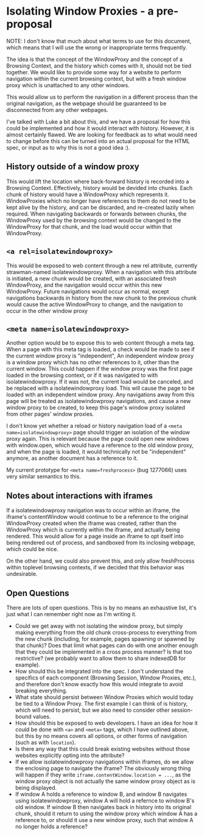 # Isolating Window Proxies - a pre-proposal

NOTE: I don't know that much about what terms to use for this document, which means that I will use the wrong or inappropriate terms frequently.

The idea is that the concept of the WindowProxy and the concept of a Browsing Context, and the history which comes with it, should not be tied together. We would like to provide some way for a website to perform navigation within the current browsing context, but with a fresh window proxy which is unattached to any other windows.

This would allow us to perform the navigation in a different process than the original navigation, as the webpage should be guaranteed to be disconnected from any other webpages.

I've talked with Luke a bit about this, and we have a proposal for how this could be implemented and how it would interact with history. However, it is almost certainly flawed. We are looking for feedback as to what would need to change before this can be turned into an actual proposal for the HTML spec, or input as to why this is not a good idea :).

## History outside of a window proxy

This would lift the location where back-forward history is recorded into a Browsing Context. Effectively, history would be devided into chunks. Each chunk of history would have a WindowProxy which represents it. WindowProxies which no longer have references to them do not need to be kept alive by the history, and can be discarded, and re-created lazily when required. When navigating backwards or forwards between chunks, the WindowProxy used by the browsing context would be changed to the WindowProxy for that chunk, and the load would occur within that WindowProxy.

## `<a rel=isolatewindowproxy>`

This would be exposed to web content through a new rel attribute, currently strawman-named isolatewindowproxy. When a navigation with this attribute is initiated, a new chunk would be created, with an associated fresh WindowProxy, and the navigation would occur within this new WindowProxy. Future navigations would occur as normal, except navigations backwards in history from the new chunk to the previous chunk would cause the active WindowProxy to change, and the navigation to occur in the other window proxy

## `<meta name=isolatewindowproxy>`

Another option would be to expose this to web content through a meta tag. When a page with this meta tag is loaded, a check would be made to see if the current window proxy is "independent", An independent window proxy is a window proxy which has no other references to it, other than the current window. This could happen if the window proxy was the first page loaded in the browsing context, or if it was navigated to with isolatewindowproxy. If it was not, the current load would be canceled, and be replaced with a isolatewindowproxy load. This will cause the page to be loaded with an independent window proxy. Any navigations away from this page will be treated as isolatewindowproxy navigations, and cause a new window proxy to be created, to keep this page's window proxy isolated from other pages' window proxies.

I don't know yet whether a reload or history navigation load of a `<meta name=isolatewindowproxy>` page should trigger an isolation of the window proxy again. This is relevant because the page could open new windows with window.open, which would have a reference to the old window proxy, and when the page is loaded, it would technically not be "independent" anymore, as another document has a reference to it.

My current prototype for `<meta name=freshprocess>` (bug 1277066) uses very similar semantics to this.

## Notes about interactions with iframes

If a isolatewindowproxy navigation was to occur within an iframe, the iframe's contentWindow would continue to be a reference to the original WindowProxy created when the iframe was created, rather than the WindowProxy which is currently within the iframe, and actually being rendered. This would allow for a page inside an iframe to opt itself into being rendered out of process, and sandboxed from its inclosing webpage, which could be nice.

On the other hand, we could also prevent this, and only allow freshProcess within toplevel browsing contexts, if we decided that this behavior was undesirable.

## Open Questions

There are lots of open questions. This is by no means an exhaustive list, it's just what I can remember right now as I'm writing it.

* Could we get away with not isolating the window proxy, but simply making everything from the old chunk cross-process to everything from the new chunk (including, for example, pages spawning or spawned by that chunk)? Does that limit what pages can do with one another enough that they could be implemented in a cross process manner? Is that too restrictive? (we probably want to allow them to share indexedDB for example).
* How should this be integrated into the spec. I don't understand the specifics of each component (Browsing Session, Window Proxies, etc.), and therefore don't know exactly how this would integrate to avoid breaking everything.
* What state should persist between Window Proxies which would today be tied to a Window Proxy. The first example I can think of is history, which will need to persist, but we also need to consider other session-bound values.
* How should this be exposed to web developers. I have an idea for how it could be done with `<a>` and `<meta>` tags, which I have outlined above, but this by no means covers all options, or other forms of navigation (such as with `location`).
* Is there any way that this could break existing websites without those websites explicitly opting into the attribute?
* If we allow isolatewindowproxy navigations within iframes, do we allow the enclosing page to navigate the iframe? The obviously wrong thing will happen if they write `iframe.contentWindow.location = ...`, as the window proxy object is not actually the same window proxy object as is being displayed.
* If window A holds a reference to window B, and window B navigates using isolatewindowproxy, window A will hold a refernce to window B's old window. If window B then navigates back in history into its original chunk, should it return to using the window proxy which window A has a reference to, or should it use a new window proxy, such that window A no longer holds a reference?
